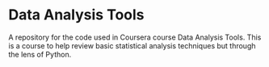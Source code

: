 # Data Analysis Tools
A repository for the code used in Coursera course Data Analysis Tools. This is a course to help review basic statistical analysis techniques but through the lens of Python.
